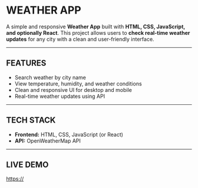WEATHER APP
==============================

A simple and responsive **Weather App** built with **HTML, CSS, JavaScript, and optionally React**. This project allows users to **check real-time weather updates** for any city with a clean and user-friendly interface.

----------------------------------
FEATURES
----------------------------------

- Search weather by city name  
- View temperature, humidity, and weather conditions  
- Clean and responsive UI for desktop and mobile  
- Real-time weather updates using API  

----------------------------------
TECH STACK
----------------------------------

- **Frontend:** HTML, CSS, JavaScript (or React)  
- **API:** OpenWeatherMap API  

----------------------------------
LIVE DEMO
----------------------------------

[https://<your-vercel-or-github-url>](https://<your-vercel-or-github-url>)  

